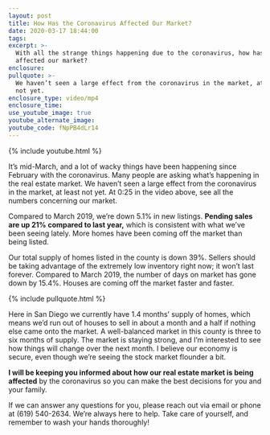 ```yaml
---
layout: post
title: How Has the Coronavirus Affected Our Market?
date: 2020-03-17 18:44:00
tags:
excerpt: >-
  With all the strange things happening due to the coronavirus, how has it
  affected our market?
enclosure:
pullquote: >-
  We haven’t seen a large effect from the coronavirus in the market, at least
  not yet.
enclosure_type: video/mp4
enclosure_time:
use_youtube_image: true
youtube_alternate_image:
youtube_code: fNpPB4dLr14
---
```


{% include youtube.html %}

It’s mid-March, and a lot of wacky things have been happening since February with the coronavirus. Many people are asking what’s happening in the real estate market. We haven’t seen a large effect from the coronavirus in the market, at least not yet. At 0:25 in the video above, see all the numbers concerning our market.

Compared to March 2019, we’re down 5.1% in new listings. **Pending sales are up 21% compared to last year,** which is consistent with what we’ve been seeing lately. More homes have been coming off the market than being listed.&nbsp;

Our total supply of homes listed in the county is down 39%. Sellers should be taking advantage of the extremely low inventory right now; it won’t last forever. Compared to March 2019, the number of days on market has gone down by 15.4%. Houses are coming off the market faster and faster.&nbsp;

{% include pullquote.html %}

Here in San Diego we currently have 1.4 months’ supply of homes, which means we’d run out of houses to sell in about a month and a half if nothing else came onto the market. A well-balanced market in this county is three to six months of supply. The market is staying strong, and I’m interested to see how things will change over the next month. I believe our economy is secure, even though we’re seeing the stock market flounder a bit.

**I will be keeping you informed about how our real estate market is being affected** by the coronavirus so you can make the best decisions for you and your family.&nbsp;

If we can answer any questions for you, please reach out via email or phone at (619) 540-2634. We’re always here to help. Take care of yourself, and remember to wash your hands thoroughly\!&nbsp;